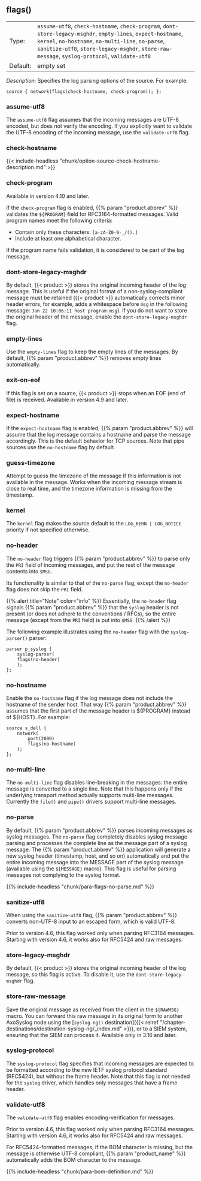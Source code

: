 ---
---
<!-- DISCLAIMER: This file is based on the syslog-ng Open Source Edition documentation https://github.com/balabit/syslog-ng-ose-guides/commit/2f4a52ee61d1ea9ad27cb4f3168b95408fddfdf2 and is used under the terms of The syslog-ng Open Source Edition Documentation License. The file has been modified by Axoflow. -->

## flags()

|          |       |
| -------- | ----- |
| Type:    | `assume-utf8`, `check-hostname`, `check-program`, `dont-store-legacy-msghdr`, `empty-lines`, `expect-hostname`, `kernel`, `no-hostname`, `no-multi-line`, `no-parse`, `sanitize-utf8`, `store-legacy-msghdr`, `store-raw-message`, `syslog-protocol`, `validate-utf8` |
| Default: | empty set |

*Description:* Specifies the log parsing options of the source. For example:

```shell
source { network(flags(check-hostname, check-program)); };
```

### assume-utf8

The `assume-utf8` flag assumes that the incoming messages are UTF-8 encoded, but does not verify the encoding. If you explicitly want to validate the UTF-8 encoding of the incoming message, use the `validate-utf8` flag.

### check-hostname

{{< include-headless "chunk/option-source-check-hostname-description.md" >}}

### check-program

Available in version 4.10 and later.

If the `check-program` flag is enabled, {{% param "product.abbrev" %}} validates the `${PROGRAM}` field for RFC3164-formatted messages. Valid program names meet the following criteria:

- Contain only these characters: `[a-zA-Z0-9-_/().]`
- Include at least one alphabetical character.

If the program name fails validation, it is considered to be part of the log message.

### dont-store-legacy-msghdr

By default, {{< product >}} stores the original incoming header of the log message. This is useful if the original format of a non-syslog-compliant message must be retained ({{< product >}} automatically corrects minor header errors, for example, adds a whitespace before `msg` in the following message: `Jan 22 10:06:11 host program:msg`). If you do not want to store the original header of the message, enable the `dont-store-legacy-msghdr` flag.

### empty-lines

Use the `empty-lines` flag to keep the empty lines of the messages. By default, {{% param "product.abbrev" %}} removes empty lines automatically.

### exit-on-eof

If this flag is set on a source, {{< product >}} stops when an EOF (end of file) is received. Available in version 4.9 and later.

### expect-hostname

If the `expect-hostname` flag is enabled, {{% param "product.abbrev" %}} will assume that the log message contains a hostname and parse the message accordingly. This is the default behavior for TCP sources. Note that pipe sources use the `no-hostname` flag by default.

### guess-timezone

Attempt to guess the timezone of the message if this information is not available in the message. Works when the incoming message stream is close to real time, and the timezone information is missing from the timestamp.

### kernel

The `kernel` flag makes the source default to the `LOG_KERN | LOG_NOTICE` priority if not specified otherwise.

### no-header

The `no-header` flag triggers {{% param "product.abbrev" %}} to parse only the `PRI` field of incoming messages, and put the rest of the message contents into `$MSG`.

Its functionality is similar to that of the `no-parse` flag, except the `no-header` flag does not skip the `PRI` field.

{{% alert title="Note" color="info" %}}
Essentially, the `no-header` flag signals {{% param "product.abbrev" %}} that the `syslog` header is not present (or does not adhere to the conventions / RFCs), so the entire message (except from the `PRI` field) is put into `$MSG`.
{{% /alert %}}

The following example illustrates using the `no-header` flag with the `syslog-parser()` parser:

```shell
parser p_syslog {
    syslog-parser(
    flags(no-header)
    );
};
```

### no-hostname

Enable the `no-hostname` flag if the log message does not include the hostname of the sender host. That way {{% param "product.abbrev" %}} assumes that the first part of the message header is ${PROGRAM} instead of ${HOST}. For example:

```shell
source s_dell {
    network(
        port(2000)
        flags(no-hostname)
    );
};
```

### no-multi-line

The `no-multi-line` flag disables line-breaking in the messages: the entire message is converted to a single line. Note that this happens only if the underlying transport method actually supports multi-line messages. Currently the `file()` and `pipe()` drivers support multi-line messages.

### no-parse

By default, {{% param "product.abbrev" %}} parses incoming messages as syslog messages. The `no-parse` flag completely disables syslog message parsing and processes the complete line as the message part of a syslog message. The {{% param "product.abbrev" %}} application will generate a new syslog header (timestamp, host, and so on) automatically and put the entire incoming message into the MESSAGE part of the syslog message (available using the `${MESSAGE}` macro). This flag is useful for parsing messages not complying to the syslog format.

{{% include-headless "chunk/para-flags-no-parse.md" %}}

### sanitize-utf8

When using the `sanitize-utf8` flag, {{% param "product.abbrev" %}} converts non-UTF-8 input to an escaped form, which is valid UTF-8.

Prior to version 4.6, this flag worked only when parsing RFC3164 messages. Starting with version 4.6, it works also for RFC5424 and raw messages.

### store-legacy-msghdr

By default, {{< product >}} stores the original incoming header of the log message, so this flag is active. To disable it, use the `dont-store-legacy-msghdr` flag.

### store-raw-message

Save the original message as received from the client in the `${RAWMSG}` macro. You can forward this raw message in its original form to another AxoSyslog node using the [`syslog-ng()` destination]({{< relref "/chapter-destinations/destination-syslog-ng/_index.md" >}}), or to a SIEM system, ensuring that the SIEM can process it. Available only in 3.16 and later.

### syslog-protocol

The `syslog-protocol` flag specifies that incoming messages are expected to be formatted according to the new IETF syslog protocol standard (RFC5424), but without the frame header. Note that this flag is not needed for the `syslog` driver, which handles only messages that have a frame header.

### validate-utf8

The `validate-utf8` flag enables encoding-verification for messages.

Prior to version 4.6, this flag worked only when parsing RFC3164 messages. Starting with version 4.6, it works also for RFC5424 and raw messages.

For RFC5424-formatted messages, if the BOM character is missing, but the message is otherwise UTF-8 compliant, {{% param "product_name" %}} automatically adds the BOM character to the message.

{{% include-headless "chunk/para-bom-definition.md" %}}
